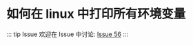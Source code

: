 # 如何在 linux 中打印所有环境变量



::: tip Issue 
 欢迎在 Issue 中讨论: [Issue 56](https://github.com/shfshanyue/Daily-Question/issues/56) 
:::